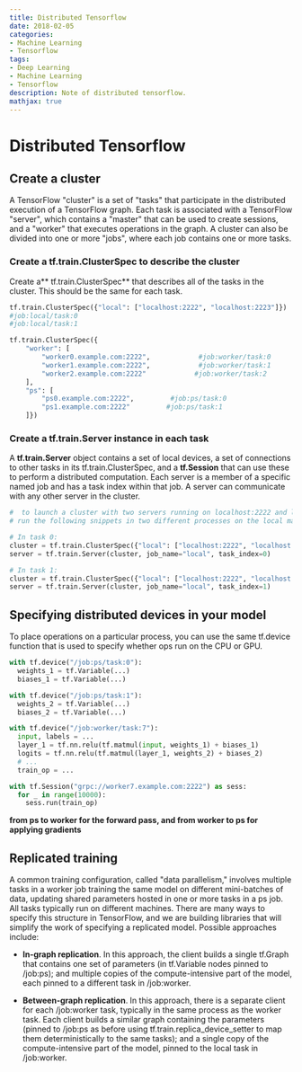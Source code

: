 ```yaml
---
title: Distributed Tensorflow
date: 2018-02-05
categories:
- Machine Learning
- Tensorflow
tags: 
- Deep Learning
- Machine Learning 
- Tensorflow
description: Note of distributed tensorflow.
mathjax: true
---
```

# Distributed Tensorflow  

## Create a cluster  
A TensorFlow "cluster" is a set of "tasks" that participate in the distributed execution of a TensorFlow graph. Each task is associated with a TensorFlow "server", which contains a "master" that can be used to create sessions, and a "worker" that executes operations in the graph. A cluster can also be divided into one or more "jobs", where each job contains one or more tasks.  

### Create a tf.train.ClusterSpec to describe the cluster  
Create a** tf.train.ClusterSpec** that describes all of the tasks in the cluster. This should be the same for each task.

```python
tf.train.ClusterSpec({"local": ["localhost:2222", "localhost:2223"]})
#job:local/task:0
#job:local/task:1

tf.train.ClusterSpec({
    "worker": [
        "worker0.example.com:2222",            #job:worker/task:0
        "worker1.example.com:2222",            #job:worker/task:1
        "worker2.example.com:2222"            #job:worker/task:2
    ],
    "ps": [
        "ps0.example.com:2222",         #job:ps/task:0
        "ps1.example.com:2222"         #job:ps/task:1
    ]})
```  

### Create a tf.train.Server instance in each task  
A **tf.train.Server** object contains a set of local devices, a set of connections to other tasks in its tf.train.ClusterSpec, and a **tf.Session** that can use these to perform a distributed computation. Each server is a member of a specific named job and has a task index within that job. A server can communicate with any other server in the cluster.  

```python
#  to launch a cluster with two servers running on localhost:2222 and localhost:2223
# run the following snippets in two different processes on the local machine

# In task 0:
cluster = tf.train.ClusterSpec({"local": ["localhost:2222", "localhost:2223"]})
server = tf.train.Server(cluster, job_name="local", task_index=0)

# In task 1:
cluster = tf.train.ClusterSpec({"local": ["localhost:2222", "localhost:2223"]})
server = tf.train.Server(cluster, job_name="local", task_index=1)
```  

## Specifying distributed devices in your model  
To place operations on a particular process, you can use the same tf.device function that is used to specify whether ops run on the CPU or GPU.  

```python
with tf.device("/job:ps/task:0"):
  weights_1 = tf.Variable(...)
  biases_1 = tf.Variable(...)

with tf.device("/job:ps/task:1"):
  weights_2 = tf.Variable(...)
  biases_2 = tf.Variable(...)

with tf.device("/job:worker/task:7"):
  input, labels = ...
  layer_1 = tf.nn.relu(tf.matmul(input, weights_1) + biases_1)
  logits = tf.nn.relu(tf.matmul(layer_1, weights_2) + biases_2)
  # ...
  train_op = ...

with tf.Session("grpc://worker7.example.com:2222") as sess:
  for _ in range(10000):
    sess.run(train_op)
```  
**from ps to worker for the forward pass, and from worker to ps for applying gradients**    

## Replicated training  
A common training configuration, called "data parallelism," involves multiple tasks in a worker job training the same model on different mini-batches of data, updating shared parameters hosted in one or more tasks in a ps job. All tasks typically run on different machines. There are many ways to specify this structure in TensorFlow, and we are building libraries that will simplify the work of specifying a replicated model. Possible approaches include:  

- **In-graph replication**. In this approach, the client builds a single tf.Graph that contains one set of parameters (in tf.Variable nodes pinned to /job:ps); and multiple copies of the compute-intensive part of the model, each pinned to a different task in /job:worker.  

- **Between-graph replication**. In this approach, there is a separate client for each /job:worker task, typically in the same process as the worker task. Each client builds a similar graph containing the parameters (pinned to /job:ps as before using tf.train.replica_device_setter to map them deterministically to the same tasks); and a single copy of the compute-intensive part of the model, pinned to the local task in /job:worker.
